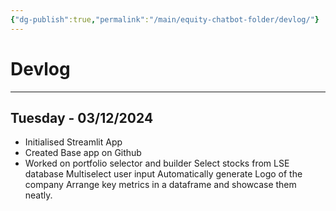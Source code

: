 ```yaml
---
{"dg-publish":true,"permalink":"/main/equity-chatbot-folder/devlog/"}
---
```



# Devlog

---
## Tuesday - 03/12/2024


- Initialised Streamlit App
- Created Base app on Github
- Worked on portfolio selector and builder
	Select stocks from LSE database
	Multiselect user input
	Automatically generate Logo of the company
	Arrange key metrics in a dataframe and showcase them neatly.
